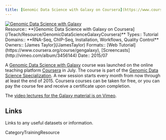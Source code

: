 ```yaml
---
title: [Genomic Data Science with Galaxy on Coursera](https://www.coursera.org/course/gengalaxy)
---
```

<div class='center'><a href='https://www.coursera.org/course/gengalaxy'><img src='/Images/Logos/CourseraGBDS.png' alt='Genomic Data Science with Galaxy'  /></a>
</div>





<div class='deploymentbox'>
 Resource:: **[Genomic Data Science with Galaxy on Coursera](/Teach/Resource/GenomicDataScienceGalaxyCoursera)**
 Types:: Tutorial
 Domains:: **RNA-Seq, ChIP-Seq, Installation, Workflows, Quality Control** 
 Owners:: [James Taylor](/JamesTaylor)
 Formats:: [Web Tutorial](https://www.coursera.org/course/gengalaxy), [Screencasts](http://vimeo.com/album/3456144)
 Date:: 2015/07 
</div>

A [Genomic Data Science with Galaxy](https://www.coursera.org/course/gengalaxy) course was launched on the online teaching platform [Coursera](https://www.coursera.org/) in July.  The course is part of the [Genomic Data Science Specialization](https://www.coursera.org/specialization/genomics/41).  A new session starts every month from now through at least the end of 2015.  Coursera courses can be taken for free, or you can pay the course fee and receive a certificate upon completion.

The [video lectures for the Galaxy material is on Vimeo](http://vimeo.com/album/3456144). 


## Links

Links to any useful datasets or information.



CategoryTrainingResource
